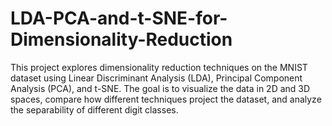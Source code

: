 # LDA-PCA-and-t-SNE-for-Dimensionality-Reduction
This project explores dimensionality reduction techniques on the MNIST dataset using Linear Discriminant Analysis (LDA), Principal Component Analysis (PCA), and t-SNE. The goal is to visualize the data in 2D and 3D spaces, compare how different techniques project the dataset, and analyze the separability of different digit classes.
